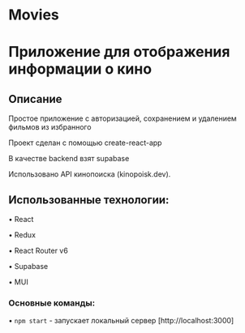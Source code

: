 # Movies

# Приложение для отображения информации о кино

## Описание

  Простое приложение с авторизацией, сохранением и удалением фильмов из избранного
  
  Проект сделан с помощью create-react-app
  
  В качестве backend взят supabase

  Использовано API кинопоиска (kinopoisk.dev).

## Использованные технологии:

  • React
  
  • Redux

  • React Router v6
  
  • Supabase

  • MUI

### Основные команды:

• `npm start` - запускает локальный сервер [http://localhost:3000]